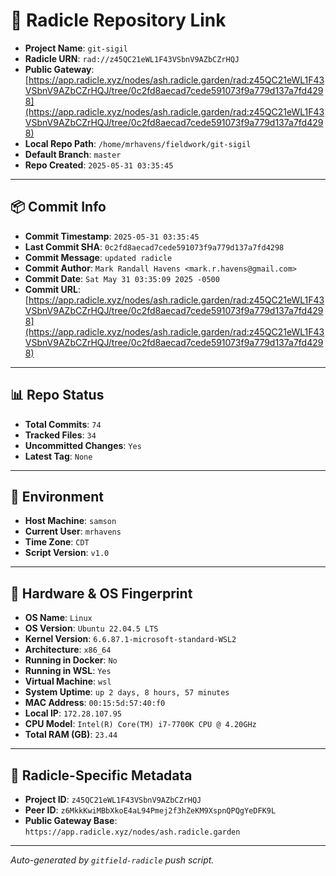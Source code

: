 # 🔗 Radicle Repository Link

- **Project Name**: `git-sigil`
- **Radicle URN**: `rad://z45QC21eWL1F43VSbnV9AZbCZrHQJ`
- **Public Gateway**: [https://app.radicle.xyz/nodes/ash.radicle.garden/rad:z45QC21eWL1F43VSbnV9AZbCZrHQJ/tree/0c2fd8aecad7cede591073f9a779d137a7fd4298](https://app.radicle.xyz/nodes/ash.radicle.garden/rad:z45QC21eWL1F43VSbnV9AZbCZrHQJ/tree/0c2fd8aecad7cede591073f9a779d137a7fd4298)
- **Local Repo Path**: `/home/mrhavens/fieldwork/git-sigil`
- **Default Branch**: `master`
- **Repo Created**: `2025-05-31 03:35:45`

---

## 📦 Commit Info

- **Commit Timestamp**: `2025-05-31 03:35:45`
- **Last Commit SHA**: `0c2fd8aecad7cede591073f9a779d137a7fd4298`
- **Commit Message**: `updated radicle`
- **Commit Author**: `Mark Randall Havens <mark.r.havens@gmail.com>`
- **Commit Date**: `Sat May 31 03:35:09 2025 -0500`
- **Commit URL**: [https://app.radicle.xyz/nodes/ash.radicle.garden/rad:z45QC21eWL1F43VSbnV9AZbCZrHQJ/tree/0c2fd8aecad7cede591073f9a779d137a7fd4298](https://app.radicle.xyz/nodes/ash.radicle.garden/rad:z45QC21eWL1F43VSbnV9AZbCZrHQJ/tree/0c2fd8aecad7cede591073f9a779d137a7fd4298)

---

## 📊 Repo Status

- **Total Commits**: `74`
- **Tracked Files**: `34`
- **Uncommitted Changes**: `Yes`
- **Latest Tag**: `None`

---

## 🧭 Environment

- **Host Machine**: `samson`
- **Current User**: `mrhavens`
- **Time Zone**: `CDT`
- **Script Version**: `v1.0`

---

## 🧬 Hardware & OS Fingerprint

- **OS Name**: `Linux`
- **OS Version**: `Ubuntu 22.04.5 LTS`
- **Kernel Version**: `6.6.87.1-microsoft-standard-WSL2`
- **Architecture**: `x86_64`
- **Running in Docker**: `No`
- **Running in WSL**: `Yes`
- **Virtual Machine**: `wsl`
- **System Uptime**: `up 2 days, 8 hours, 57 minutes`
- **MAC Address**: `00:15:5d:57:40:f0`
- **Local IP**: `172.28.107.95`
- **CPU Model**: `Intel(R) Core(TM) i7-7700K CPU @ 4.20GHz`
- **Total RAM (GB)**: `23.44`

---

## 🌱 Radicle-Specific Metadata

- **Project ID**: `z45QC21eWL1F43VSbnV9AZbCZrHQJ`
- **Peer ID**: `z6MkkKwiMBbXkoE4aL94Pmej2f3hZeKM9XspnQPQgYeDFK9L`
- **Public Gateway Base**: `https://app.radicle.xyz/nodes/ash.radicle.garden`

---

_Auto-generated by `gitfield-radicle` push script._
